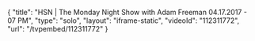 {
    "title": "HSN | The Monday Night Show with Adam Freeman 04.17.2017 - 07 PM",
    "type": "solo",
    "layout": "iframe-static",
    "videoId": "112311772",
    "url": "\/tvpembed\/112311772"
}